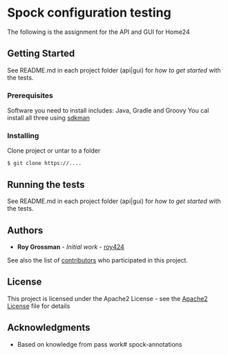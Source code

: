 # Spock configuration testing

The following is the assignment for the API and GUI for Home24

## Getting Started

See README.md in each project folder (api|gui) for _how to get started_ with the tests.

### Prerequisites

Software you need to install includes: Java, Gradle and Groovy
You cal install all three using [sdkman](http://sdkman.io/install.html)

### Installing

Clone project or untar to a folder

```
$ git clone https://....
```


## Running the tests

See README.md in each project folder (api|gui) for _how to get started_ with the tests.

## Authors

* **Roy Grossman** - *Initial work* - [roy424](https://github.com/roy424)

See also the list of [contributors](https://github.com/roy424/home24/contributors) who participated in this project.

## License

This project is licensed under the Apache2 License - see the [Apache2 License](https://www.apache.org/licenses/LICENSE-2.0) file for details

## Acknowledgments

* Based on knowledge from pass work# spock-annotations
